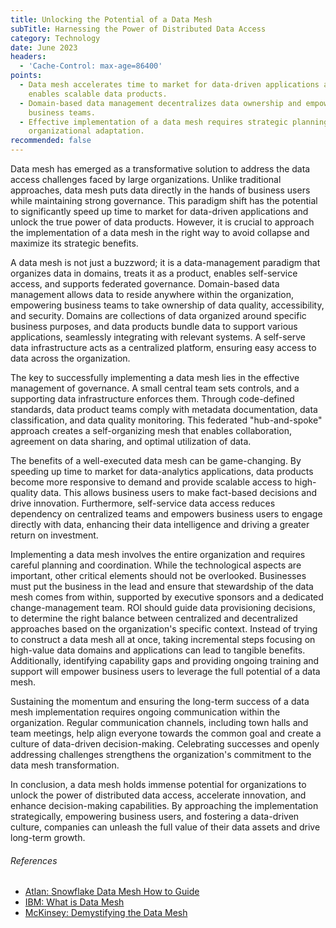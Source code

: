```yaml
---
title: Unlocking the Potential of a Data Mesh
subTitle: Harnessing the Power of Distributed Data Access
category: Technology
date: June 2023
headers:
  - 'Cache-Control: max-age=86400'
points:
  - Data mesh accelerates time to market for data-driven applications and
    enables scalable data products.
  - Domain-based data management decentralizes data ownership and empowers
    business teams.
  - Effective implementation of a data mesh requires strategic planning and
    organizational adaptation.
recommended: false
---
```


Data mesh has emerged as a transformative solution to address the data access
challenges faced by large organizations. Unlike traditional approaches, data
mesh puts data directly in the hands of business users while maintaining strong
governance. This paradigm shift has the potential to significantly speed up time
to market for data-driven applications and unlock the true power of data
products. However, it is crucial to approach the implementation of a data mesh
in the right way to avoid collapse and maximize its strategic benefits.

A data mesh is not just a buzzword; it is a data-management paradigm that
organizes data in domains, treats it as a product, enables self-service access,
and supports federated governance. Domain-based data management allows data to
reside anywhere within the organization, empowering business teams to take
ownership of data quality, accessibility, and security. Domains are collections
of data organized around specific business purposes, and data products bundle
data to support various applications, seamlessly integrating with relevant
systems. A self-serve data infrastructure acts as a centralized platform,
ensuring easy access to data across the organization.

The key to successfully implementing a data mesh lies in the effective
management of governance. A small central team sets controls, and a supporting
data infrastructure enforces them. Through code-defined standards, data product
teams comply with metadata documentation, data classification, and data quality
monitoring. This federated "hub-and-spoke" approach creates a self-organizing
mesh that enables collaboration, agreement on data sharing, and optimal
utilization of data.

The benefits of a well-executed data mesh can be game-changing. By speeding up
time to market for data-analytics applications, data products become more
responsive to demand and provide scalable access to high-quality data. This
allows business users to make fact-based decisions and drive innovation.
Furthermore, self-service data access reduces dependency on centralized teams
and empowers business users to engage directly with data, enhancing their data
intelligence and driving a greater return on investment.

Implementing a data mesh involves the entire organization and requires careful
planning and coordination. While the technological aspects are important, other
critical elements should not be overlooked. Businesses must put the business in
the lead and ensure that stewardship of the data mesh comes from within,
supported by executive sponsors and a dedicated change-management team. ROI
should guide data provisioning decisions, to determine the right balance between
centralized and decentralized approaches based on the organization's specific
context. Instead of trying to construct a data mesh all at once, taking
incremental steps focusing on high-value data domains and applications can lead
to tangible benefits. Additionally, identifying capability gaps and providing
ongoing training and support will empower business users to leverage the full
potential of a data mesh.

Sustaining the momentum and ensuring the long-term success of a data mesh
implementation requires ongoing communication within the organization. Regular
communication channels, including town halls and team meetings, help align
everyone towards the common goal and create a culture of data-driven
decision-making. Celebrating successes and openly addressing challenges
strengthens the organization's commitment to the data mesh transformation.

In conclusion, a data mesh holds immense potential for organizations to unlock
the power of distributed data access, accelerate innovation, and enhance
decision-making capabilities. By approaching the implementation strategically,
empowering business users, and fostering a data-driven culture, companies can
unleash the full value of their data assets and drive long-term growth.

###### References

- [Atlan: Snowflake Data Mesh How to Guide](https://atlan.com/snowflake-data-mesh-how-to-guide/)
- [IBM: What is Data Mesh](https://www.ibm.com/topics/data-mesh)
- [McKinsey: Demystifying the Data Mesh](https://www.mckinsey.com/capabilities/quantumblack/our-insights/demystifying-data-mesh)

